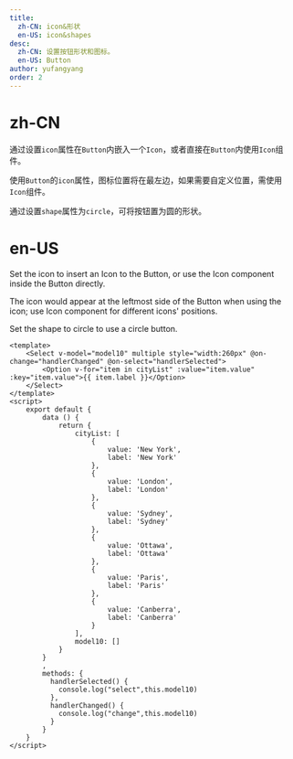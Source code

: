 ```yaml
---
title:
  zh-CN: icon&形状
  en-US: icon&shapes
desc:
  zh-CN: 设置按钮形状和图标。
  en-US: Button
author: yufangyang
order: 2
---
```


# zh-CN
通过设置`icon`属性在`Button`内嵌入一个`Icon`，或者直接在`Button`内使用`Icon`组件。

使用`Button`的`icon`属性，图标位置将在最左边，如果需要自定义位置，需使用`Icon`组件。

通过设置`shape`属性为`circle`，可将按钮置为圆的形状。

# en-US
Set the icon to insert an Icon to the Button, or use the Icon component inside the Button directly.

The icon would appear at the leftmost side of the Button when
using the icon; use Icon component for different icons' positions.

Set the shape to circle to use a circle button.


```vue
<template>
    <Select v-model="model10" multiple style="width:260px" @on-change="handlerChanged" @on-select="handlerSelected">
        <Option v-for="item in cityList" :value="item.value" :key="item.value">{{ item.label }}</Option>
    </Select>
</template>
<script>
    export default {
        data () {
            return {
                cityList: [
                    {
                        value: 'New York',
                        label: 'New York'
                    },
                    {
                        value: 'London',
                        label: 'London'
                    },
                    {
                        value: 'Sydney',
                        label: 'Sydney'
                    },
                    {
                        value: 'Ottawa',
                        label: 'Ottawa'
                    },
                    {
                        value: 'Paris',
                        label: 'Paris'
                    },
                    {
                        value: 'Canberra',
                        label: 'Canberra'
                    }
                ],
                model10: []
            }
        }
        ,
        methods: {
          handlerSelected() {
            console.log("select",this.model10)
          },
          handlerChanged() {
            console.log("change",this.model10)
          }
        }
    }
</script>
```
